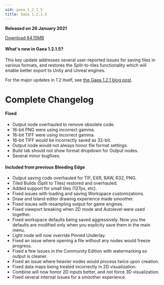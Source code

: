 ```yaml
---
uid: gaea_1_2_1_5
title: Gaea 1.2.1.5
---
```



**Released on 26 January 2021**

<a href="http://viridian.quadspinner.com/gaeab/Gaea-1.2.1.5b.exe">Download 64.15MB</a> <br>


<div class="release-note">

#### What's new in Gaea 1.2.1.5?

This key update addresses several user-reported issues for saving files in various formats, and restores the Split-to-tiles functionality which will enable better export to Unity and Unreal engines.

For the major updates in 1.2 itself, see [the Gaea 1.2.1 blog post](https://blog.quadspinner.com/gaea-1-2-1/).

# Complete Changelog

#### Fixed

- Output node overhauled to remove obsolete code.
- 16-bit PNG were using incorrect gamma.
- 16-bit TIFF were using incorrect gamma.
- 16-bit TIFF would be incorrectly saved as 32-bit.
- Output node would not always honor file format settings.
- Build tab should not show format dropdown for Output nodes.
- Several minor bugfixes.

#### Included from previous Bleeding Edge

- Output saving code overhauled for TIF, EXR, RAW, R32, PNG.
- Tiled Builds (Split to Tiles) restored and overhauled.
- Added support for small tiles (127px, etc).
- Fixed issues with loading and saving Workspace customizations.
- Draw and Island editor drawing experience made smoother.
- Fixed issues with resampling output for game engines.
- Fixed viewport breaking when 2D mode and Autolevel were used together.
- Fixed workspace defaults being saved aggressively. Now you the defaults are modified only when you explicity save them in the main menu.
- Light node will now override Pinned Underlay.
- Fixed an issue where opening a file without any nodes would freeze progress.
- Fixed a few issues in the Community Edition with watermarking so output is cleaner.
- Fixed an issue where heavier nodes would process twice upon creation.
- Fixed data maps being treated incorrectly in 2D visualization.
- Combine will now honor 2D inputs better, and not force 3D visualization.
- Fixed several internal issues for a smoother experience.

</div>
